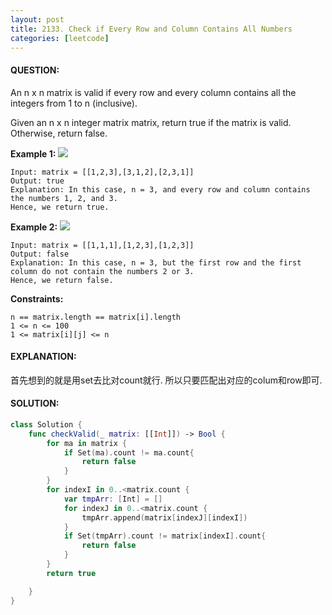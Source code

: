 ```yaml
---
layout: post
title: 2133. Check if Every Row and Column Contains All Numbers
categories: [leetcode]
---
```

#### QUESTION:
An n x n matrix is valid if every row and every column contains all the integers from 1 to n (inclusive).

Given an n x n integer matrix matrix, return true if the matrix is valid. Otherwise, return false.

 

__Example 1:__
![](https://assets.leetcode.com/uploads/2021/12/21/example1drawio.png)
```
Input: matrix = [[1,2,3],[3,1,2],[2,3,1]]
Output: true
Explanation: In this case, n = 3, and every row and column contains the numbers 1, 2, and 3.
Hence, we return true.
```
__Example 2:__
![](https://assets.leetcode.com/uploads/2021/12/21/example2drawio.png)
```
Input: matrix = [[1,1,1],[1,2,3],[1,2,3]]
Output: false
Explanation: In this case, n = 3, but the first row and the first column do not contain the numbers 2 or 3.
Hence, we return false.
```
 

__Constraints:__
```
n == matrix.length == matrix[i].length
1 <= n <= 100
1 <= matrix[i][j] <= n
```
#### EXPLANATION:

首先想到的就是用set去比对count就行. 所以只要匹配出对应的colum和row即可.


#### SOLUTION:
```swift
class Solution {
    func checkValid(_ matrix: [[Int]]) -> Bool {
        for ma in matrix {
            if Set(ma).count != ma.count{
                return false
            }
        }
        for indexI in 0..<matrix.count {
            var tmpArr: [Int] = []
            for indexJ in 0..<matrix.count {
                tmpArr.append(matrix[indexJ][indexI])
            }
            if Set(tmpArr).count != matrix[indexI].count{
                return false
            }
        }
        return true

    }
}
```
